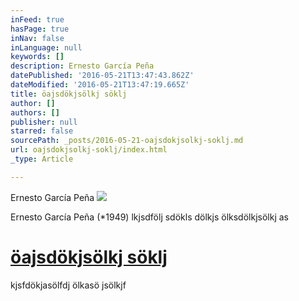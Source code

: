 ```yaml
---
inFeed: true
hasPage: true
inNav: false
inLanguage: null
keywords: []
description: Ernesto García Peña
datePublished: '2016-05-21T13:47:43.862Z'
dateModified: '2016-05-21T13:47:19.665Z'
title: öajsdökjsölkj söklj
author: []
authors: []
publisher: null
starred: false
sourcePath: _posts/2016-05-21-oajsdokjsolkj-soklj.md
url: oajsdokjsolkj-soklj/index.html
_type: Article

---
```

Ernesto García Peña
![](https://the-grid-user-content.s3-us-west-2.amazonaws.com/313e49c8-67b5-42f8-90e5-f8eb245bdf4b.jpg)

Ernesto García Peña (\*1949) lkjsdfölj sdökls dölkjs ölksdölkjsölkj as

# [öajsdökjsölkj söklj][0]

kjsfdökjasölfdj ölkasö jsölkjf

[0]: null